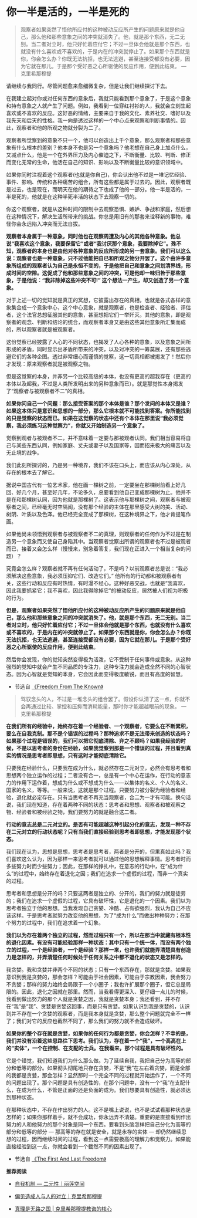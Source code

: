 # 你一半是活的，一半是死的


> 观察者如果突然了悟他所应付的这种被动反应所产生的问题原来就是他自己，那么他和那些意象之间的冲突就消失了。他，就是那个东西，无二无别。当二者对立时，他只好忙着应付它；不过一旦体会他就是那个东西，也就没有什么喜欢或不喜欢的，于是内在的冲突就停止了。如果那个东西就是你，你会怎么办？你既无法抗拒，也无法逃避，甚至连接受都没有必要，因为它就在那儿。于是那个受好恶之心所驱使的反应作用，便到此结束。    — 克里希那穆提

请继续与我同行。尽管问题愈来愈细微复杂，但是让我们继续探讨下去。

在我建立起对你或对任何东西的意象后，我就只能看到那个意象了，于是这个意象和持有意象之人就产生了问题。例如，我看到一位穿红衬衫的人，我就会立刻生起喜欢或不喜欢的反应。这好恶的情绪，主要来自于我的文化、素养社交、嗜好以及我先天和后天的性格。我一向是透过这样的一个中心点来观察和判断事情的。因此，观察者和他的所观之物就分裂为二了。

观察者所觉察到的意象不只一个，他可以创造出上千个意象，那么观察者和那些意象有什么根本的差别？他本身不也是另一个意象吗？他老想在自己身上加点什么，又减点什么，他是一个在外界压力及内心催迫之下，不断衡量、比较、判断、修正而变化无常的生命，他活在自己的知识、影响以及不断衡量比较的意识领域中。

如果你同时注视着这个观察者(也就是你自己)，你会认出他不过是一堆记忆经验、事件、影响、传统和各种痛苦的组合，所有这些都是属于过去的。因此，观察者既是过去，也是现在，而明天在他的期待之下也成了他的一部分。他一半是活的，一半是死的，他就是在这种半死半活的状态下去观察一切的。

你这个观察者，就是从这种时间的限制中去观察恐惧、嫉妒、争战和家庭，然后想在这种情况下，解决生活所带来的挑战。你总是用旧有的那套来诠释新的事物，难怪你会永远陷入冲突而无法自拔。

**观察者本身属于一种意象，同时他也在观察周遭及内心的其他各种意象。他总说“我喜欢这个意象，我要保留它”或者“我讨厌那个意象，我要除掉它”。殊不知，观察者的本身也是由他对各种意象的反应所形成的另一套意象。我们可以这么说：观察者也是一种意象，只不过他能把自已和所观之物分开罢了。这个由许多意象所组成的观察者认为自己是永恒不变的，于是他把自己和意象之间划清界线，形成时间的空隙。这促成了他和那些意象之间的冲突，可是他却一味归咎于那些意象，于是他说：“我非除掉这些冲突不可!” 这个想法一产生，却又创造了另一个意象。**

对于上述一切的觉知就是真正的冥想，它披露出存在的真相，也就是各式各样的意象集合成一个意象中心，这个中心意象，就是观察者，也是检查者、经验者、评估者，这个法官总想征服其他的意象，甚至想把它们一举歼灭。其他的意象，即是观察者的观念、判断和结论的统合，而观察者本身又是由这些其他意象所汇集而成的，所以观察者就是被观察者。

这份觉察已经披露了人心的不同状态，也揭发了人心各种的意象，以及意象之间所形成的矛盾，同时显示出矛盾所带来的冲突，以及对冲突的一筹莫展，还有那些逃避它们的各种企图。透过非常细心而谨慎的觉察，这一切真相都被揭发了！然后你才发现：原来观察者就是被观察之物。

但是这觉察的本身，并非另一个比较高级的本体，也没有更高的超我存在（更高的本体以及超我，不过是人类所发明出来的另种意象而已）。就是那觉性本身揭发了“观察者与被观察者不二”的真相。

**如果你问自己一个问题：那么接受答案的那个本体是谁？那个发问的本体又是谁？如果这本体只是意识和思想的一部分，那么它根本就不可能找到答案。你所能找到的只是觉察的状态而已。如果在这觉察的状态中还有个本体在那里说“我必须觉察，我必须练习这种觉察力”，你就又开始制造另一个意象了。**

觉察到观者与被观者不二，并不意味着一定要与那被观者认同。我们相当容易将自己与某些东西认同，例如家庭、丈夫或妻子以及国家等，因而招来极大的痛苦以及无止境的战争。

我们此刻所探讨的，乃是另一种境界，我们不该在口头上，而应该从内心深处，从存在的根本去了解它。

据说中国古代有一位艺术家，他在画一棵树之前，一定要坐在那棵树前看上好几回、好几个月，甚至好几年，不论多久，总要看到他自己变成那棵树为止。他并不是在和那棵树认同，因为他就是那棵树了。这表示他与那棵树之间，观察者与被观察者之间，已经毫无时空隔阂，没有那个经验的主体在那里感受大树的美、活动、树阴、叶质以及色泽。他已经完全变成了那棵树，在这种境界之下，他才肯提笔作画。

如果他尚未领悟到观察者与被观察者不二的真理，则观察者的任何作为不过是在制造另一个意象而又使自己身陷其中。当观察者觉察出所谓的观察者也不过是被观者而已，接着又会怎么样（慢慢来，别急着答复，我们现在正进入一个相当复杂的问题）？

究竟会怎么样？观察者就不再有任何活动了，不是吗？以前观察者总是说：“我必须解决这些意象，我必须压抑它们、改造它们。” 他所有的行动都和被观察者有关，这些行动和反应有时热情，有时漫不经心。这种好恶交战，也就是“我喜欢，因此我要抓紧它；我不喜欢，因此我得除掉它”的被动反应，居然被人们视为积极的行为。

**但是，观察者如果突然了悟他所应付的这种被动反应所产生的问题原来就是他自己，那么他和那些意象之间的冲突就消失了。他，就是那个东西，无二无别。当二者对立时，他只好忙着应付它；不过一旦体会他就是那个东西，也就没有什么喜欢或不喜欢的，于是内在的冲突就停止了。如果那个东西就是你，你会怎么办？你既无法抗拒，也无法逃避，甚至连接受都没有必要，因为它就在那儿。于是那个受好恶之心所驱使的反应作用，便到此结束**。

然后你会发现，你的觉知突然变得极为活泼，它不受制于任何事件或意象。从这种强烈的觉知中就会产生不同品质的专注力，这种专注力就会造成全然不同的心智状态。因为心智就是觉知的本身，它会因此而变得极度敏锐，而且有高度的智慧。

- 节选自 [《Freedom From The Known》](https://mindiver.se/freedom-from-the-known/)

<!-- ---

![https://theimmeasurable.org/can-the-mind-be-quiet](/img/religion.jpg "Religion and meditation, Public Talk 7 Saanen, Switzerland, 1972")

--- -->

> 驾驭念头的人，不过是一堆念头的组合罢了。假设你认清了这一点，你就不会再通过比较、掌控和压抑而消耗能量，那时你才能超越眼前的现象。  — 克里希那穆提

**在我们所有的经验中，始终存在着一个经验者、一个观察者，它要么在不断累积，要么在自我克制。那不是个错误的过程吗？那种追求不是无法带来创造的状态吗？如果那个过程是错误的，我们可以把它彻底清除、弃之不顾吗？如果我经验的时候，不是以思考者的身份在经验，如果我觉察到那是一个错误的过程，并且看到真实的情况是思考者即思想，只有这时才能彻底清除它。**

只要我在经验什么，只要我在成为什么，就必然存在二元对立，必然会有思考者和思想两个独立运作的过程；二者没有合一，总是有一个中心在运作，在行动的意志力的作用下运作着，想成为什么或不想成为什么——以集体的名义、个人的名义、国家的名义，等等。一般来说，这就是那个过程。只要努力被分裂为经验者和经验，退化就必定存在。只有当思考者不再充当观察者，合二为一才有可能。换句话说，我们现在知道，存在着两种不同的状态：思考者和思想、观察者和被观察之物、经验者和被经验之物，我们要努力的就是融合这二者。

**行动的意志总是二元对立的。是否有可能超越这种引起分化的意志，发现一种不存在二元对立的行动状态呢？只有当我们直接经验到思考者即思想，才能发现那个状态。** 

我们现在认为，思想是思想，思考者是思考者，两者是分开的，但果真如此吗？我们喜欢这么认为，因为那样一来思考者就可以通过他的思想解释事情。思考者时而多些努力时而少些努力；因此，在那样的挣扎中，在意志的行动中，在“成为什么”的过程中，始终存在着退化之因；我们在追求一个虚假的过程，而非一个真实的过程。

思考者和思想是分开的吗？只要这两者是独立的、分开的，我们的努力就是徒劳的；我们在追求一个虚假的过程，它具有破坏性，它是退化的一个因素。我们以为思考者独立于他的思想。当我发现自己贪婪、冷酷、占有欲强烈，我认为自己不应该这样。于是思考者就努力改变他的思想，为了“成为什么”而做出种种努力；在那个努力的过程中，我们在追求着一个幻象。

**我们以为存在着两个独立的过程，然而过程只有一个，所以在那当中就藏有根本性的退化因素。有没有可能经验那样一种状态：其中只有一个统一体，而没有两个独立的过程，一个是经验者，一个是经验？那样一来，也许我们就能弄清楚具有创造力是怎样的，并弄清楚任何时候处于任何关系之中都不退化的状态又是怎样的。**

我贪婪。我和贪婪并非两个不同的状态；只有一个东西存在，那就是贪婪。如果我意识到我是贪婪的，那会怎样？可能由于社会因素，可能由于宗教因素，我会努力不贪婪；那样的努力始终会局限于一个小圈子；我也许扩展那个圈子，但它总是局限的。因此，退化之因就在那里。然而，当我看得更深入、更仔细一点儿的时候，我看到做出努力的那个人就是贪婪之因，我就是贪婪本身；我还看到，并不存在“我”是“我”、贪婪是贪婪这回事，而是只有贪婪。如果认识到我是贪婪的，认识到并不存在一个贪婪的观察者，而是我本身就是贪婪，那么整个问题就完全不一样了；我们对它的反应也截然不同了，那么我们的努力就不会造成破坏。

**如果你的整个存在就是贪婪，如果你的任何行为都是贪婪，你会怎样？不幸的是，我们并没有沿着这些思路往下思考。我们认为，存在着一个“我”，一个高高在上的“实体”，一个在控制、在支配的士兵。在我看来，那个过程是具有破坏性的。**

它是个错觉，我们知道我们为什么那么做。为了延续自我，我把自己分为高等的部分和低等的部分。如果彻头彻尾地只存在贪婪，不是“我”在左右着贪婪，而是全部的我都是贪婪，那会怎样？显然那时一个完全不同的过程就开始运作了，一个不同的问题出现了。那个问题是具有创造性的，在那个问题中，没有一个“我”在支配什么，在成为什么，不管是正面的还是负面的成为。我们想要具有创造性，就必须达到那种状态。

在那种状态中，不存在作出努力的人。这不是嘴上说说，也不是试试看那种状态是怎样的；如果你那样着手，就不会成功，你永远弄不清楚。重要的是直接看到作出努力的人和他努力的那个对象是同一个东西。要看到头脑怎样把自己分化为高等的部分和低等的部分 — 那高等的存在就是安全，就是永存的实体 — 却仍然继续思想的过程，因而继续时间的过程，看到这一点需要极高的理解力和觉察力。如果能直接经验到这一点，你就会看到一个截然不同的因素出现了。

- 节选自 [《The First And Last Freedom》](https://selfdefinition.org/krishnamurti/Jiddu_Krishnamurt_The_First_And_Last_Freedom.pdf)

<!-- ---

![https://theimmeasurable.org/choiceless-awareness-krishnamurti](/img/awareness.jpg "Choiceless Awareness, Public Talk 7 Saanen, Switzerland, 1977")

--- -->

**推荐阅读**

- [自我机制 — 二元性｜丽莲空间](https://mp.weixin.qq.com/s/qG9zyIJe36uxN3f7ZlSVHQ)

- [偏见造成人与人的对立｜克里希那穆提](https://mp.weixin.qq.com/s/5ZMVIXAxPanROo80pTnA5g)

- [真理是无路之国 | 克里希那穆提教诲的核心](https://mp.weixin.qq.com/s/IYWduUknN9xs-jfahyzlDw)

